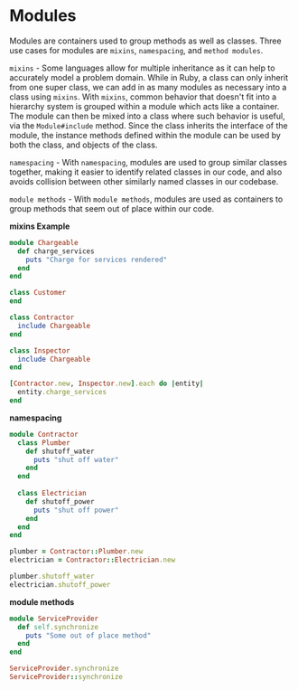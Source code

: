 # Modules

Modules are containers used to group methods as well as classes. Three use cases for modules are `mixins`, `namespacing`, and `method modules`.

`mixins` - Some languages allow for multiple inheritance as it can help to accurately model a problem domain.  While in Ruby, a class can only inherit from one super class, we can add in as many modules as necessary into a class using `mixins`.  With `mixins`, common behavior that doesn't fit into a hierarchy system is grouped within a module which acts like a container. The module can then be mixed into a class where such behavior is useful, via the `Module#include` method.  Since the class inherits the interface of the module, the instance methods defined within the module can be used by both the class, and objects of the class. 

`namespacing` - With `namespacing`, modules are used to group similar classes together, making it easier to identify related classes in our code, and also avoids collision between other similarly named classes in our codebase.

`module methods` - With `module methods`, modules are used as containers to group methods that seem out of place within our code.

**mixins Example**
```ruby
module Chargeable
  def charge_services
    puts "Charge for services rendered"
  end
end

class Customer
end

class Contractor
  include Chargeable
end

class Inspector
  include Chargeable
end

[Contractor.new, Inspector.new].each do |entity|
  entity.charge_services
end
```

**namespacing**
```ruby
module Contractor
  class Plumber
    def shutoff_water
      puts "shut off water"
    end
  end
  
  class Electrician
    def shutoff_power
      puts "shut off power"
    end
  end
end

plumber = Contractor::Plumber.new
electrician = Contractor::Electrician.new

plumber.shutoff_water
electrician.shutoff_power
```

**module methods**
```ruby
module ServiceProvider
  def self.synchronize
    puts "Some out of place method"
  end
end

ServiceProvider.synchronize
ServiceProvider::synchronize
```